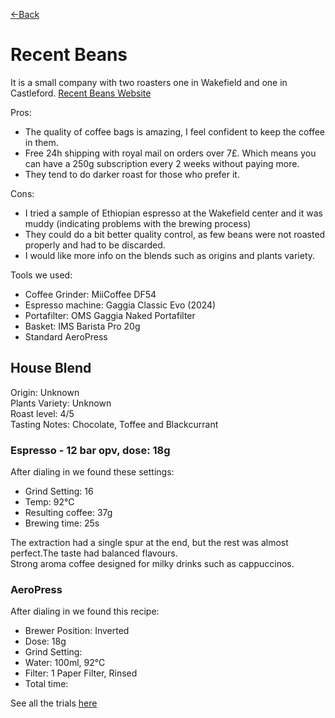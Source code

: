 [<-Back](../)

# Recent Beans

It is a small company with two roasters one in Wakefield and one in Castleford. [Recent Beans Website](https://www.recentbeans.com)  

Pros:

* The quality of coffee bags is amazing, I feel confident to keep the coffee in them.
* Free 24h shipping with royal mail on orders over 7£. Which means you can have a 250g subscription every 2 weeks without paying more.
* They tend to do darker roast for those who prefer it.

Cons:

* I tried a sample of Ethiopian espresso at the Wakefield center and it was muddy (indicating problems with the brewing process)
* They could do a bit better quality control, as few beans were not roasted properly and had to be discarded.
* I would like more info on the blends such as origins and plants variety.


Tools we used:

* Coffee Grinder: MiiCoffee DF54
* Espresso machine: Gaggia Classic Evo (2024)
* Portafilter: OMS Gaggia Naked Portafilter
* Basket: IMS Barista Pro 20g
* Standard AeroPress

## House Blend

Origin: Unknown  
Plants Variety: Unknown  
Roast level: 4/5  
Tasting Notes: Chocolate, Toffee and Blackcurrant  

### Espresso - 12 bar opv, dose: 18g⁠

After dialing in we found these settings:

* Grind Setting: 16
* Temp: 92°C
* Resulting coffee: 37g
* Brewing time: 25s

The extraction had a single spur at the end, but the rest was almost perfect.The taste had balanced flavours.  
Strong aroma coffee designed for milky drinks such as cappuccinos.

### AeroPress

After dialing in we found this recipe:

* Brewer Position: Inverted⁠
* Dose: 18g⁠
* Grind Setting:
* Water: 100ml, 92°C
* Filter: 1 Paper Filter, Rinsed⁠
* Total time:
  
See all the trials [here](./house-blend-trials.md)